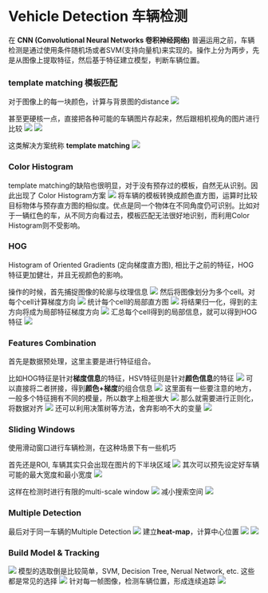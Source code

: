 # Vehicle Detection 车辆检测
在 **CNN (Convolutional Neural Networks 卷积神经网络)** 普遍运用之前，车辆检测是通过使用条件随机场或者SVM(支持向量机)来实现的。操作上分为两步，先是从图像上提取特征，然后基于特征建立模型，判断车辆位置。

### template matching 模板匹配

对于图像上的每一块颜色，计算与背景图的distance
![](https://github.com/ZhangShiqiu1993/notes/raw/master/self-driving/2.%E8%BD%A6%E8%BE%86%E6%A3%80%E6%B5%8B/assets/1.jpeg)

甚至更硬核一点，直接把各种可能的车辆图片存起来，然后跟相机视角的图片进行比较
![](https://github.com/ZhangShiqiu1993/notes/raw/master/self-driving/2.%E8%BD%A6%E8%BE%86%E6%A3%80%E6%B5%8B/assets/2.jpeg)
![](https://github.com/ZhangShiqiu1993/notes/raw/master/self-driving/2.%E8%BD%A6%E8%BE%86%E6%A3%80%E6%B5%8B/assets/3.jpeg)

这类解决方案统称 **template matching**
![](https://github.com/ZhangShiqiu1993/notes/raw/master/self-driving/2.%E8%BD%A6%E8%BE%86%E6%A3%80%E6%B5%8B/assets/4.jpeg)

### Color Histogram
template matching的缺陷也很明显，对于没有预存过的模板，自然无从识别。因此出现了 Color Histogram方案
![](https://github.com/ZhangShiqiu1993/notes/raw/master/self-driving/2.%E8%BD%A6%E8%BE%86%E6%A3%80%E6%B5%8B/assets/5.jpeg)
将车辆的模板转换成颜色直方图，运算时比较目标物体与预存直方图的相似度。优点是同一个物体在不同角度仍可识别。比如对于一辆红色的车，从不同方向看过去，模板匹配无法很好地识别，而利用Color Histogram则不受影响。

### HOG 
Histogram of Oriented Gradients (定向梯度直方图), 相比于之前的特征，HOG特征更加健壮，并且无视颜色的影响。

操作的时候，首先捕捉图像的轮廓与纹理信息
![](https://github.com/ZhangShiqiu1993/notes/raw/master/self-driving/2.%E8%BD%A6%E8%BE%86%E6%A3%80%E6%B5%8B/assets/6.jpeg)
然后将图像划分为多个cell。对每个cell计算梯度方向
![](https://github.com/ZhangShiqiu1993/notes/raw/master/self-driving/2.%E8%BD%A6%E8%BE%86%E6%A3%80%E6%B5%8B/assets/7.jpeg)
统计每个cell的局部直方图
![](https://github.com/ZhangShiqiu1993/notes/raw/master/self-driving/2.%E8%BD%A6%E8%BE%86%E6%A3%80%E6%B5%8B/assets/8.jpeg)
将结果归一化，得到的主方向将成为局部特征梯度方向
![](https://github.com/ZhangShiqiu1993/notes/raw/master/self-driving/2.%E8%BD%A6%E8%BE%86%E6%A3%80%E6%B5%8B/assets/9.jpeg)
汇总每个cell得到的局部信息，就可以得到HOG特征
![](https://github.com/ZhangShiqiu1993/notes/raw/master/self-driving/2.%E8%BD%A6%E8%BE%86%E6%A3%80%E6%B5%8B/assets/10.jpeg)

### Features Combination
首先是数据预处理，这里主要是进行特征组合。

比如HOG特征是针对**梯度信息**的特征，HSV特征则是针对**颜色信息**的特征
![](https://github.com/ZhangShiqiu1993/notes/raw/master/self-driving/2.%E8%BD%A6%E8%BE%86%E6%A3%80%E6%B5%8B/assets/11.jpeg)
可以直接将二者拼接，得到**颜色+梯度**的组合信息
![](https://github.com/ZhangShiqiu1993/notes/raw/master/self-driving/2.%E8%BD%A6%E8%BE%86%E6%A3%80%E6%B5%8B/assets/12.jpeg)
这里面有一些要注意的地方，一般多个特征拥有不同的模量，所以数字上相差很大
![](https://github.com/ZhangShiqiu1993/notes/raw/master/self-driving/2.%E8%BD%A6%E8%BE%86%E6%A3%80%E6%B5%8B/assets/13.jpeg)
那么就需要进行正则化，将数据对齐
![](https://github.com/ZhangShiqiu1993/notes/raw/master/self-driving/2.%E8%BD%A6%E8%BE%86%E6%A3%80%E6%B5%8B/assets/14.jpeg)
还可以利用决策树等方法，舍弃影响不大的变量
![](https://github.com/ZhangShiqiu1993/notes/raw/master/self-driving/2.%E8%BD%A6%E8%BE%86%E6%A3%80%E6%B5%8B/assets/15.jpeg)

### Sliding Windows
使用滑动窗口进行车辆检测，在这种场景下有一些机巧

首先还是ROI, 车辆其实只会出现在图片的下半块区域
![](https://github.com/ZhangShiqiu1993/notes/raw/master/self-driving/2.%E8%BD%A6%E8%BE%86%E6%A3%80%E6%B5%8B/assets/16.jpeg)
其次可以预先设定好车辆可能的最大宽度和最小宽度
![](https://github.com/ZhangShiqiu1993/notes/raw/master/self-driving/2.%E8%BD%A6%E8%BE%86%E6%A3%80%E6%B5%8B/assets/17.jpeg)

这样在检测时进行有限的multi-scale window
![](https://github.com/ZhangShiqiu1993/notes/raw/master/self-driving/2.%E8%BD%A6%E8%BE%86%E6%A3%80%E6%B5%8B/assets/18.jpeg)
减小搜索空间
![](https://github.com/ZhangShiqiu1993/notes/raw/master/self-driving/2.%E8%BD%A6%E8%BE%86%E6%A3%80%E6%B5%8B/assets/19.jpeg)

### Multiple Detection
最后对于同一车辆的Multiple Detection
![](https://github.com/ZhangShiqiu1993/notes/raw/master/self-driving/2.%E8%BD%A6%E8%BE%86%E6%A3%80%E6%B5%8B/assets/20.jpeg)
建立**heat-map**，计算中心位置
![](https://github.com/ZhangShiqiu1993/notes/raw/master/self-driving/2.%E8%BD%A6%E8%BE%86%E6%A3%80%E6%B5%8B/assets/21.jpeg)
![](https://github.com/ZhangShiqiu1993/notes/raw/master/self-driving/2.%E8%BD%A6%E8%BE%86%E6%A3%80%E6%B5%8B/assets/22.jpeg)

### Build Model & Tracking
![](https://github.com/ZhangShiqiu1993/notes/raw/master/self-driving/2.%E8%BD%A6%E8%BE%86%E6%A3%80%E6%B5%8B/assets/23.jpeg)
模型的选取倒是比较简单，SVM, Decision Tree, Nerual Network, etc. 这些都是常见的选择
![](https://github.com/ZhangShiqiu1993/notes/raw/master/self-driving/2.%E8%BD%A6%E8%BE%86%E6%A3%80%E6%B5%8B/assets/24.jpeg)
针对每一帧图像，检测车辆位置，形成连续追踪
![](https://github.com/ZhangShiqiu1993/notes/raw/master/self-driving/2.%E8%BD%A6%E8%BE%86%E6%A3%80%E6%B5%8B/assets/25.jpeg)
